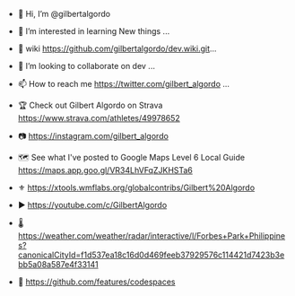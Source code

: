 
- 👋 Hi, I’m @gilbertalgordo 
- 👀 I’m interested in learning New things ...
- 🌱 wiki https://github.com/gilbertalgordo/dev.wiki.git...
- 💞️ I’m looking to collaborate on dev ...
- 📫 How to reach me https://twitter.com/gilbert_algordo  ...
- 🏆 Check out Gilbert Algordo on Strava
https://www.strava.com/athletes/49978652
- 📷 https://instagram.com/gilbert_algordo 
- 🗺 See what I've posted to Google Maps
Level 6 Local Guide
https://maps.app.goo.gl/VR34LhVFqZJKHSTa6

- ⚜ https://xtools.wmflabs.org/globalcontribs/Gilbert%20Algordo
- ▶️ https://youtube.com/c/GilbertAlgordo

- 🌡 https://weather.com/weather/radar/interactive/l/Forbes+Park+Philippines?canonicalCityId=f1d537ea18c16d0d469feeb37929576c114421d7423b3ebb5a08a587e4f33141
- 🚀 https://github.com/features/codespaces



<!---
gilbertalgordo/gilbertalgordo is a ✨ special ✨ repository because its `README.md` (this file) appears on your GitHub profile.
You can click the Preview link to take a look at your changes.
--->
